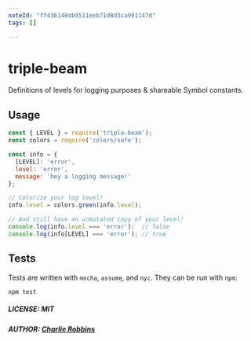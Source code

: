 ```yaml
---
noteId: "ff436140db9511eeb71d8d3ca991147d"
tags: []

---
```


# triple-beam

Definitions of levels for logging purposes & shareable Symbol constants.

## Usage

``` js
const { LEVEL } = require('triple-beam');
const colors = require('colors/safe');

const info = {
  [LEVEL]: 'error',
  level: 'error',
  message: 'hey a logging message!'
};

// Colorize your log level!
info.level = colors.green(info.level);

// And still have an unmutated copy of your level!
console.log(info.level === 'error');  // false
console.log(info[LEVEL] === 'error'); // true
```

## Tests

Tests are written with `mocha`, `assume`, and `nyc`. They can be run with `npm`:

```
npm test
```

##### LICENSE: MIT
##### AUTHOR: [Charlie Robbins](https://github.com/indexzero)
